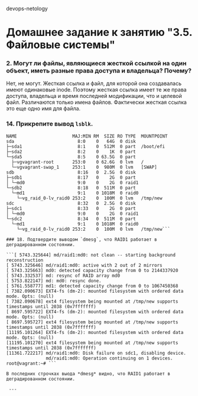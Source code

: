  devops-netology

# Домашнее задание к занятию "3.5. Файловые системы"

### 2. Могут ли файлы, являющиеся жесткой ссылкой на один объект, иметь разные права доступа и владельца? Почему?

Нет, не могут. Жесткая ссылка и файл, для которой она создавалась имеют одинаковые inode. 
Поэтому жесткая ссылка имеет те же права доступа, владельца и время последней модификации, что и целевой файл.
Различаются только имена файлов. Фактически жесткая ссылка это еще одно имя для файла.

### 14. Прикрепите вывод `lsblk`.
```root@vagrant:~# lsblk
NAME                     MAJ:MIN RM  SIZE RO TYPE  MOUNTPOINT
sda                        8:0    0   64G  0 disk  
├─sda1                     8:1    0  512M  0 part  /boot/efi
├─sda2                     8:2    0    1K  0 part  
└─sda5                     8:5    0 63.5G  0 part  
  ├─vgvagrant-root       253:0    0 62.6G  0 lvm   /
  └─vgvagrant-swap_1     253:1    0  980M  0 lvm   [SWAP]
sdb                        8:16   0  2.5G  0 disk  
├─sdb1                     8:17   0    2G  0 part  
│ └─md0                    9:0    0    2G  0 raid1 
└─sdb2                     8:18   0  511M  0 part  
  └─md1                    9:1    0 1018M  0 raid0 
    └─vg_raid_0-lv_raid0 253:2    0  100M  0 lvm   /tmp/new
sdc                        8:32   0  2.5G  0 disk  
├─sdc1                     8:33   0    2G  0 part  
│ └─md0                    9:0    0    2G  0 raid1 
└─sdc2                     8:34   0  511M  0 part  
  └─md1                    9:1    0 1018M  0 raid0 
    └─vg_raid_0-lv_raid0 253:2    0  100M  0 lvm   /tmp/new```

### 18. Подтвердите выводом `dmesg`, что RAID1 работает в деградированном состоянии.

```[ 5743.325644] md/raid1:md0: not clean -- starting background reconstruction
[ 5743.325646] md/raid1:md0: active with 2 out of 2 mirrors
[ 5743.325663] md0: detected capacity change from 0 to 2144337920
[ 5743.332537] md: resync of RAID array md0
[ 5753.822147] md: md0: resync done.
[ 5761.558777] md1: detected capacity change from 0 to 1067450368
[ 7382.090673] EXT4-fs (dm-2): mounted filesystem with ordered data mode. Opts: (null)
[ 7382.090678] ext4 filesystem being mounted at /tmp/new supports timestamps until 2038 (0x7fffffff)
[ 8697.595722] EXT4-fs (dm-2): mounted filesystem with ordered data mode. Opts: (null)
[ 8697.595727] ext4 filesystem being mounted at /tmp/new supports timestamps until 2038 (0x7fffffff)
[11195.101264] EXT4-fs (dm-2): mounted filesystem with ordered data mode. Opts: (null)
[11195.101270] ext4 filesystem being mounted at /tmp/new supports timestamps until 2038 (0x7fffffff)
[11361.722217] md/raid1:md0: Disk failure on sdc1, disabling device.
               md/raid1:md0: Operation continuing on 1 devices.
root@vagrant:~# ```

В последних строчках выода *dmesg* видно, что RAID1 работает в деградированном состоянии.
 
 ---

